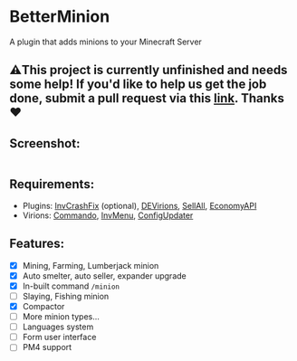 # BetterMinion
A plugin that adds minions to your Minecraft Server

## ⚠️This project is currently **unfinished** and needs some help! If you'd like to help us get the job done, submit a pull request via this [link](https://github.com/Mcbeany/BetterMinion/pulls). Thanks❤️

## Screenshot:
<img src="https://media.discordapp.net/attachments/880873146159333476/886931358990086185/unknown.png?width=994&height=559" alt="">

## Requirements:
- Plugins: [InvCrashFix](https://github.com/Muqsit/InvCrashFix) (optional), [DEVirions](https://github.com/poggit/devirion), [SellAll](https://github.com/AndreasHGK/SellAll), [EconomyAPI](https://github.com/poggit-orphanage/EconomyS/tree/master/EconomyAPI/)
- Virions: [Commando](https://github.com/CortexPE/Commando), [InvMenu](https://github.com/Muqsit/InvMenu), [ConfigUpdater](https://github.com/ifera-mc/ConfigUpdater)

## Features:
- [x] Mining, Farming, Lumberjack minion
- [x] Auto smelter, auto seller, expander upgrade
- [x] In-built command `/minion`
- [ ] Slaying, Fishing minion
- [x] Compactor
- [ ] More minion types...
- [ ] Languages system
- [ ] Form user interface
- [ ] PM4 support
